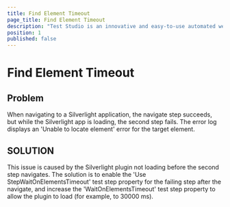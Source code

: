 ```yaml
---
title: Find Element Timeout
page_title: Find Element Timeout
description: "Test Studio is an innovative and easy-to-use automated web, WPF and load testing solution. Test Studio tests support essential technologies like ASP.NET AJAX, Silverlight, PHP and MVC. HTML5, Testing framework, functional testing, performance testing, load testing, exploratory testing, manual testing."
position: 1
published: false
---
```

# Find Element Timeout


## Problem

When navigating to a Silverlight application, the navigate step succeeds, but while the Silverlight app is loading, the second step fails. The error log displays an 'Unable to locate element' error for the target element.

## SOLUTION

This issue is caused by the Silverlight plugin not loading before the second step navigates. The solution is to enable the 'Use StepWaitOnElementsTimeout' test step property for the failing step after the navigate, and increase the 'WaitOnElementsTimeout' test step property to allow the plugin to load (for example, to 30000 ms). 

